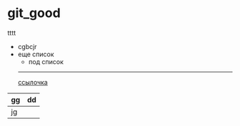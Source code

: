 # git_good

tttt
- cgbcjr
- еще список
  - под список
  ---
  [ссылочка](https://github.com/ArchDemon2/git_good)
  
|gg|dd|
|---|---|
|jg||
